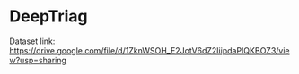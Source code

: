 # DeepTriag

Dataset link: https://drive.google.com/file/d/1ZknWSOH_E2JotV6dZ2IiipdaPIQKBOZ3/view?usp=sharing
